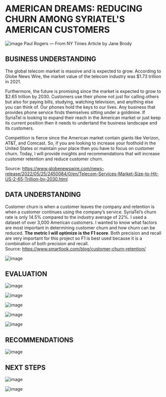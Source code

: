 
# AMERICAN DREAMS: REDUCING CHURN AMONG SYRIATEL'S AMERICAN CUSTOMERS

![image](https://user-images.githubusercontent.com/101752113/177213995-25d53355-2c3f-44e7-a353-516fbced9306.png)
Paul Rogers — From NY Times Article by Jane Brody


## BUSINESS UNDERSTANDING

The global telecom market is massive and is expected to grow. According to Globe News Wire, the market value of the telecom industry was $1.73 trillion in 2021. 

Furthermore, the future is promising since the market is expected to grow to $2.65 trillion by 2030. Customers use their phone not just for calling others but also for paying bills, studying, watching television, and anything else you can think of. Our phones hold the keys to our lives. Any business that provides phone service finds themselves sitting under a goldmine. If SyriaTel is looking to expand their reach in the American market or just keep its current position then it needs to undertand the business landscape and its customers.

Competition is fierce since the American market contain giants like Verizon, AT&T, and Comcast. So, if you are looking to increase your foothold in the United States or maintain your place then you have to focus on customer churn.
Today, I will provide insights and recommendations that will increase customer retention and reduce customer churn.

Source: https://www.globenewswire.com/news-release/2022/05/25/2450084/0/en/Telecom-Services-Market-Size-to-Hit-US-2-65-Trillion-by-2030.html


## DATA UNDERSTANDING

Customer churn is when a customer leaves the company and retention is when a customer continues using the company’s service. SyriaTel’s churn rate is only 14.5% compared to the industry average of 22%. I used a dataset of over 3,000 American customers. I wanted to know what factors are most important in determining customer churn and how churn can be reduced. **The metric I will optimize is the F1 score**. Both precision and recall are very important for this project so F1 is best used because it is a combination of both precision and recall.  
Source: https://www.smartlook.com/blog/customer-churn-retention/

![image](https://user-images.githubusercontent.com/101752113/177214044-c0ed74c6-035e-4de5-af26-55ce0ce7c499.png)
 ## EVALUATION 

![image](https://user-images.githubusercontent.com/101752113/177214690-0aa8857e-dc12-4d12-9236-a1745e4ee242.png)

![image](https://user-images.githubusercontent.com/101752113/177214111-03166ee0-41c8-4b44-ab9d-482777f5eba4.png)

![image](https://user-images.githubusercontent.com/101752113/177214133-8f3ee4b3-0b06-472d-8a9f-f2c1d690a971.png)

![image](https://user-images.githubusercontent.com/101752113/177214170-6bc0d046-53e8-4419-809f-c076ba035c4c.png)

![image](https://user-images.githubusercontent.com/101752113/177214203-d8fcc79f-56ad-49d6-a181-13d3b8d27def.png)

## RECOMMENDATIONS

![image](https://user-images.githubusercontent.com/101752113/177214362-b815f4f1-489f-4876-bfa6-68d6dfc3031e.png)

## NEXT STEPS

![image](https://user-images.githubusercontent.com/101752113/177214298-12897070-af20-417d-b15c-f810665fb41d.png)

![image](https://user-images.githubusercontent.com/101752113/177214418-58e487f1-d74a-48f4-8616-77b549842313.png)
